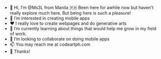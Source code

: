 - 👋 Hi, I’m @Ms3L from Manila 🇵🇭 Been here for awhile now but haven't really explore much here. But being here is such a pleasure!
- 👀 I’m interested in creating mobile apps
- ❤️ I really love to create webpages and do generative arts
- 🌱 I’m currently learning about things that would help me grow in my field of work.
- 💞️ I’m looking to collaborate on doing mobile apps
- 📫 You may reach me at codeartph.com
- 🙏 Thanks! 
<!---
Ms3L/Ms3L is a ✨ special ✨ repository because its `README.md` (this file) appears on your GitHub profile.
You can click the Preview link to take a look at your changes.
--->
